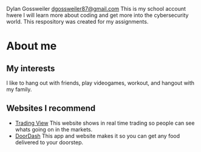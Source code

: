 Dylan Gossweiler 
dgossweiler87@gmail.com
This is my school account hwere I will learn more about coding and get more into the cybersecurity world.
This respository was created for my assignments. 
# About me
## My interests
I like to hang out with friends, play videogames, workout, and hangout with my family. 
## Websites I recommend 
- [Trading View](https://www.tradingview.com) This website shows in real time trading so people can see whats going on in the markets. 
- [DoorDash](https://www.doordash.com) This app and website makes it so you can get any food delivered to your doorstep.
